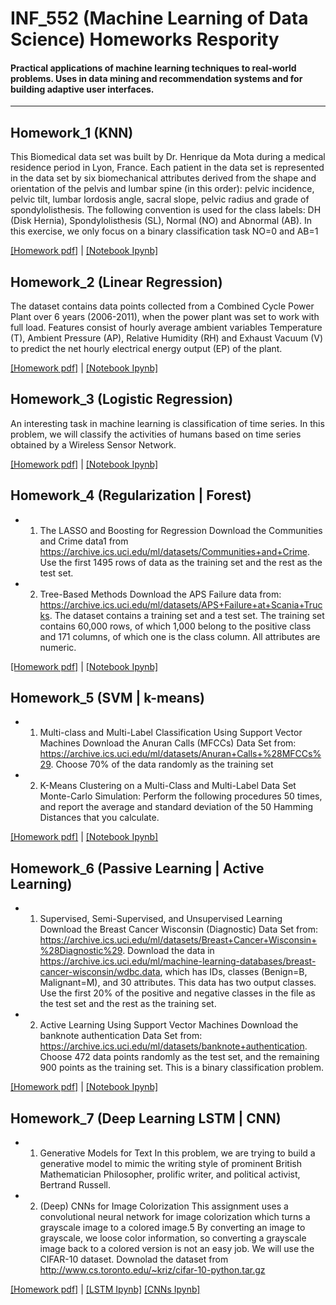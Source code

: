 # INF_552 (Machine Learning of Data Science) Homeworks Respority

#### Practical applications of machine learning techniques to real-world problems. Uses in data mining and recommendation systems and for building adaptive user interfaces.

---
## Homework_1 (KNN)
This Biomedical data set was built by Dr. Henrique da Mota during a medical residence
period in Lyon, France. Each patient in the data set is represented in the data set
by six biomechanical attributes derived from the shape and orientation of the pelvis
and lumbar spine (in this order): pelvic incidence, pelvic tilt, lumbar lordosis angle,
sacral slope, pelvic radius and grade of spondylolisthesis. The following convention is
used for the class labels: DH (Disk Hernia), Spondylolisthesis (SL), Normal (NO) and
Abnormal (AB). In this exercise, we only focus on a binary classification task NO=0
and AB=1

<a href="https://github.com/AaronYang2333/INF_552/blob/master/ay_hw_1/pdf/Homework1-inf552.pdf" target="_blank">[Homework pdf]</a> | 
<a href="https://github.com/AaronYang2333/INF_552/blob/master/ay_hw_1/Aaron_homewrok_1.ipynb" target="_blank">[Notebook Ipynb]</a>

## Homework_2 (Linear Regression)
The dataset contains data points collected from a Combined Cycle Power Plant over
6 years (2006-2011), when the power plant was set to work with full load. Features
consist of hourly average ambient variables Temperature (T), Ambient Pressure (AP),
Relative Humidity (RH) and Exhaust Vacuum (V) to predict the net hourly electrical
energy output (EP) of the plant.

<a href="https://github.com/AaronYang2333/INF_552/blob/master/ay_hw_2/pdf/Homework2-inf552.pdf" target="_blank">[Homework pdf]</a> | 
<a href="https://github.com/AaronYang2333/INF_552/blob/master/ay_hw_2/Aaron_homework_2.ipynb" target="_blank">[Notebook Ipynb]</a>

## Homework_3 (Logistic Regression)
An interesting task in machine learning is classification of time series. In this problem,
we will classify the activities of humans based on time series obtained by a Wireless
Sensor Network.

<a href="https://github.com/AaronYang2333/INF_552/blob/master/ay_hw_3/pdf/Homework3-inf552.pdf" target="_blank">[Homework pdf]</a> | 
<a href="https://github.com/AaronYang2333/INF_552/blob/master/ay_hw_3/Aaron_homework_3.ipynb" target="_blank">[Notebook Ipynb]</a>


## Homework_4 (Regularization | Forest)
- 1. The LASSO and Boosting for Regression
	Download the Communities and Crime data1 from https://archive.ics.uci.edu/ml/datasets/Communities+and+Crime. 
	Use the first 1495 rows of data as the training set and the rest as the test set.

- 2. Tree-Based Methods
	Download the APS Failure data from: https://archive.ics.uci.edu/ml/datasets/APS+Failure+at+Scania+Trucks. The dataset contains a training set and a test set. The training set contains 60,000 rows, of which 1,000 belong to the positive class and 171 columns, of which one is the class column. All attributes are numeric.

<a href="https://github.com/AaronYang2333/INF_552/blob/master/ay_hw_4/pdf/Homework4-inf552.pdf" target="_blank">[Homework pdf]</a> | 
<a href="https://github.com/AaronYang2333/INF_552/blob/master/ay_hw_4/Aaron_homework_4.ipynb" target="_blank">[Notebook Ipynb]</a>

## Homework_5 (SVM | k-means)
- 1. Multi-class and Multi-Label Classification Using Support Vector Machines
	Download the Anuran Calls (MFCCs) Data Set from: https://archive.ics.uci.edu/ml/datasets/Anuran+Calls+%28MFCCs%29. 
	Choose 70% of the data randomly as the training set

- 2. K-Means Clustering on a Multi-Class and Multi-Label Data Set
	Monte-Carlo Simulation: Perform the following procedures 50 times, and report the average and standard deviation of the 50 Hamming Distances that you calculate.

<a href="https://github.com/AaronYang2333/INF_552/blob/master/ay_hw_5/pdf/Homework5-inf552.pdf" target="_blank">[Homework pdf]</a> | 
<a href="https://github.com/AaronYang2333/INF_552/blob/master/ay_hw_5/Aaron_homework_5.ipynb" target="_blank">[Notebook Ipynb]</a>

## Homework_6 (Passive Learning | Active Learning)
- 1. Supervised, Semi-Supervised, and Unsupervised Learning
	Download the Breast Cancer Wisconsin (Diagnostic) Data Set from: https://archive.ics.uci.edu/ml/datasets/Breast+Cancer+Wisconsin+%28Diagnostic%29. Download the data in https://archive.ics.uci.edu/ml/machine-learning-databases/breast-cancer-wisconsin/wdbc.data, which has IDs, classes (Benign=B, Malignant=M), and 30 attributes. This data has two output classes. Use the first 20% of the positive and negative classes in the file as the test set and the rest as the training set.

- 2. Active Learning Using Support Vector Machines
	Download the banknote authentication Data Set from: https://archive.ics.uci.edu/ml/datasets/banknote+authentication. Choose 472 data points randomly as the test set, and the remaining 900 points as the training set. This is a binary classification problem.

<a href="https://github.com/AaronYang2333/INF_552/blob/master/ay_hw_6/pdf/Homework6-inf552.pdf" target="_blank">[Homework pdf]</a> | 
<a href="https://github.com/AaronYang2333/INF_552/blob/master/ay_hw_6/Aaron_homework_6.ipynb" target="_blank">[Notebook Ipynb]</a>

## Homework_7 (Deep Learning LSTM | CNN)
- 1. Generative Models for Text
	In this problem, we are trying to build a generative model to mimic the writing style of prominent British Mathematician Philosopher, prolific writer, and political activist, Bertrand Russell.

- 2. (Deep) CNNs for Image Colorization
	This assignment uses a convolutional neural network for image colorization which turns a grayscale image to a colored image.5 By converting an image to grayscale, we loose color information, so converting a grayscale image back to a colored version is not an easy job. We will use the CIFAR-10 dataset. Downolad the dataset from http://www.cs.toronto.edu/~kriz/cifar-10-python.tar.gz

<a href="https://github.com/AaronYang2333/INF_552/blob/master/ay_hw_7/pdf/Homework7-inf552.pdf" target="_blank">[Homework pdf]</a> | 
<a href="https://github.com/AaronYang2333/INF_552/blob/master/ay_hw_7/Generative_Models_For_Text.ipynb" target="_blank">[LSTM Ipynb]</a>
<a href="https://github.com/AaronYang2333/INF_552/blob/master/ay_hw_7/CNNs_For_Image_Coloization.ipynb" target="_blank">[CNNs Ipynb]</a>